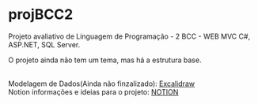 # projBCC2
Projeto avaliativo de Linguagem de Programação - 2 BCC - WEB MVC
C#, ASP.NET, SQL Server.

O projeto ainda não tem um tema, mas há a estrutura base.

  <br>
  Modelagem de Dados(Ainda não finzalizado): 
  </a>
   <a href="https://excalidraw.com/#json=Y18I3Ao4YBtS7iXJCgwYS,gKf4bsTwou_NbL3S9oaqVg">
  Excalidraw
  </a>
  
  <br>
  Notion informações e ideias para o projeto:
  </a>
   <a href="https://cuboid-thorn-1c4.notion.site/LINGUAGEM-DE-PROGRAMA-O-ae2ce93e0837497b828d3aa38fb0df0b">
  NOTION
  </a>
